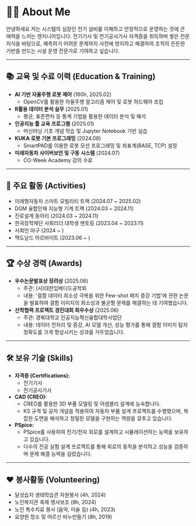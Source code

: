 # 🧑‍💻 About Me

안녕하세요 저는 시스템의 심장인 전기 설비를 이해하고 안정적으로 운영하는 것에 큰 매력을 느끼는 엔지니어입니다. 전기기사 및 전기공사기사 자격증을 취득하며 쌓은 전문 지식을 바탕으로, 예측하기 어려운 문제까지 사전에 방지하고 해결하여 조직의 든든한 기반을 만드는 시설 운영 전문가로 기여하고 싶습니다.

---

## 📚 교육 및 수료 이력 (Education & Training)

*   **AI 기반 자율주행 로봇 제어** (160h, 2025.02)
    *   OpenCV를 활용한 자율주행 알고리즘 제어 및 로봇 하드웨어 조립
*   **R활용 데이터 분석 실무** (2025.01)
    *   평균, 표준편차 등 통계 기법을 활용한 데이터 분석 및 해석
*   **인공지능 툴 교육 프로그램** (2025.01)
    *   머신러닝 기초 개념 학습 및 Jupyter Notebook 기반 실습
*   **KUKA 로봇 기본 프로그래밍** (2024.08)
    *   SmartPAD를 이용한 로봇 모션 프로그래밍 및 좌표계(BASE, TCP) 설정
*   **미래자동차 사이버보안 및 구동 시스템** (2024.07)
    *   CO-Week Academy 강의 수료

---

## 🚀 주요 활동 (Activities)

*   미래형자동차 스마트 모빌리티 트랙 (2024.07 ~ 2025.02)
*   DGM 융합인재 지능형 기계 트랙 (2024.03 ~ 2024.11)
*   진로설계 동아리 (2024.03 ~ 2024.11)
*   한국장학재단 사회리더 대학생 멘토링 (2023.04 ~ 2023.11)
*   사회인 야구 (2024 ~ )
*   맥도날드 아르바이트 (2023.06 ~ )

---

## 🏆 수상 경력 (Awards)

*   **우수논문발표상 장려상** (2025.06)
    *   주관: (사)대한임베디드공학회
    *   내용: '결함 데이터 희소성 극복을 위한 Few-shot 패치 증강 기법'에 관한 논문을 발표하여 결함 이미지의 희소성과 불균형 문제를 해결하는 데 기여했습니다.
*   **산학협력 프로젝트 경진대회 최우수상** (2025.06)
    *   주관: 경북대학교 인공지능혁신융합대학사업단
    *   내용: 데이터 전처리 및 증강, AI 모델 개선, 성능 평가를 통해 결함 이미지 탐지 정확도를 크게 향상시키는 성과를 거두었습니다.

---

## 🛠️ 보유 기술 (Skills)

*   **자격증 (Certifications):**
    *   전기기사
    *   전기공사기사
*   **CAD (CREO):**
    *   CREO를 활용한 3D 부품 모델링 및 어셈블리 설계에 능숙합니다.
    *   KS 규격 및 공차 개념을 적용하여 자동차 부품 설계 프로젝트를 수행했으며, 복잡한 도면을 해석하고 정밀한 모델을 구현하는 역량을 갖추고 있습니다.
*   **PSpice:**
    *   PSpice를 사용하여 전기/전자 회로를 설계하고 시뮬레이션하는 능력을 보유하고 있습니다.
    *   다수의 전공 실험 설계 프로젝트를 통해 회로의 동작을 분석하고 성능을 검증하며 문제 해결 능력을 길렀습니다.

---

## ❤️ 봉사활동 (Volunteering)

*   달성습지 생태학습관 자원봉사 (4h, 2024)
*   노인복지관 축제 행사보조 (8h, 2024)
*   노인 특수치료 봉사 (음악, 미술 등) (4h, 2023)
*   요양원 청소 및 어르신 비누만들기 (8h, 2019) 
